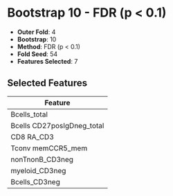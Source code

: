 # Bootstrap 10 - FDR (p < 0.1)

- **Outer Fold**: 4
- **Bootstrap**: 10
- **Method**: FDR (p < 0.1)
- **Fold Seed**: 54
- **Features Selected**: 7

## Selected Features

| Feature |
|---------|
| Bcells_total |
| Bcells CD27posIgDneg_total |
| CD8 RA_CD3 |
| Tconv memCCR5_mem |
| nonTnonB_CD3neg |
| myeloid_CD3neg |
| Bcells_CD3neg |

